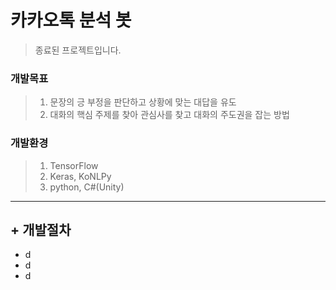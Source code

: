 # 카카오톡 분석 봇
>종료된 프로젝트입니다.

### 개발목표
>1. 문장의 긍 부정을 판단하고 상황에 맞는 대답을 유도
>2. 대화의 핵심 주제를 찾아 관심사를 찾고 대화의 주도권을 잡는 방법 
### 개발환경
>1. TensorFlow
>2. Keras, KoNLPy
>3. python, C#(Unity)
-------------------
## + 개발절차
  - d
  - d
  - d
